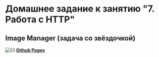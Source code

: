 # Домашнее задание к занятию "7. Работа с HTTP"
## Image Manager (задача со звёздочкой)

![CI](https://github.com/irinarinch/image-manager-frontend/actions/workflows/web.yml/badge.svg) **[Github Pages](https://irinarinch.github.io/image-manager-frontend/)** 